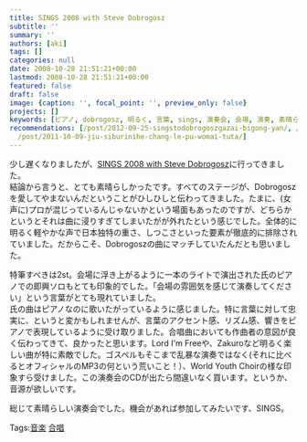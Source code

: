 ```yaml
---
title: SINGS 2008 with Steve Dobrogosz
subtitle: ''
summary: ''
authors: [aki]
tags: []
categories: null
date: 2008-10-28 21:51:21+00:00
lastmod: 2008-10-28 21:51:21+00:00
featured: false
draft: false
image: {caption: '', focal_point: '', preview_only: false}
projects: []
keywords: [ピアノ, dobrogosz, 明るく, 言葉, sings, 演奏会, 会場, 演奏, 素晴らしかっ, 場面]
recommendations: [/post/2012-09-25-singstodobrogoszgazai-bigong-yan/, /post/2009-07-09-steve-dobrogosznodong-hua-gatakusanarujian-nituite/,
  /post/2011-10-09-jiu-siburinihe-chang-le-pu-womai-tuta/]
---
```

少し遅くなりましたが、[SINGS 2008 with Steve Dobrogosz](http://music.geocities.jp/ensemble_sings/concert.html)に行ってきました。  
結論から言うと、とても素晴らしかったです。すべてのステージが、Dobrogoszを愛してやまないんだということがひしひしと伝わってきました。たまに、(女声に)プロが混じっているんじゃないかという場面もあったのですが、どちらかというとそれは曲に浸りすぎてしまいたがが外れたという感じでした。全体的に明るく軽やかな声で日本独特の重さ、しつこさといった要素が徹底的に排除されていました。だからこそ、Dobrogoszの曲にマッチしていたんだとも思いました。  
  
特筆すべきは2st。会場に浮き上がるように一本のライトで演出された氏のピアノでの即興ソロもとても印象的でした。「会場の雰囲気を感じて演奏してください」という言葉がとても現れていました。  
氏の曲はピアノなのに歌いたがっているように感じました。特に言葉に対して忠実に、というと変かもしれませんが、言葉のアクセント感、リズム感、響きをピアノで表現しているように受け取りました。合唱曲においても作曲者の意図が良く伝わってきて、良かったと思います。Lord I'm Freeや、Zakuroなど明るく楽しい曲が特に素敵でした。ゴスペルもそこまで乱暴な演奏ではなく(それに比べるとオフィシャルのMP3の何という荒いこと！）、World Youth Choirの様な印象すら受けました。この演奏会のCDが出たら間違いなく買います。というか、音源が欲しいです。  
  
総じて素晴らしい演奏会でした。機会があれば参加してみたいです、SINGS。

Tags:[音楽](http://mrk0369.exblog.jp/tags/%E9%9F%B3%E6%A5%BD/) [合唱](http://mrk0369.exblog.jp/tags/%E5%90%88%E5%94%B1/) 

